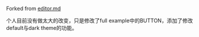 Forked from [editor.md](https://github.com/pandao/editor.md)

个人目前没有做太大的改变，只是修改了full example中的BUTTON，添加了修改default与dark theme的功能。